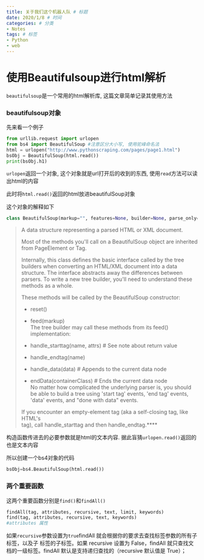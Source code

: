 ```yaml
---
title: 关于我们这个机器人队 # 标题
date: 2020/1/8 # 时间
categories: # 分类
- Notes
tags: # 标签
- Python
- web
---
```

# 使用Beautifulsoup进行html解析

`beautifulsoup`是一个常用的html解析库, 这篇文章简单记录其使用方法
<!--more-->
### beautifulsoup对象

先来看一个例子

```python
from urllib.request import urlopen
from bs4 import BeautifulSoup #注意区分大小写, 使用驼峰命名法
html = urlopen("http://www.pythonscraping.com/pages/page1.html")
bsObj = BeautifulSoup(html.read()) 
print(bsObj.h1)
```

`urlopen`返回一个对象, 这个对象就是url打开后的收到的东西, 使用`read`方法可以读出html的内容

此时将`html.read()`返回的html放进beautifulSoup对象

这个对象的解释如下

```python
class BeautifulSoup(markup="", features=None, builder=None, parse_only=None, from_encoding=None, exclude_encodings=None, element_classes=None)
```

> A data structure representing a parsed HTML or XML document.
>
> Most of the methods you'll call on a BeautifulSoup object are inherited from PageElement or Tag.
>
> Internally, this class defines the basic interface called by the tree builders when converting an HTML/XML document into a data structure. The interface abstracts away the differences between parsers. To write a new tree builder, you'll need to understand these methods as a whole.
>
> These methods will be called by the BeautifulSoup constructor:
>
>   * reset()  
>   * feed(markup)  
> The tree builder may call these methods from its feed() implementation:
>
>   * handle_starttag(name, attrs) # See note about return value  
>   * handle_endtag(name)  
>   * handle_data(data) # Appends to the current data node  
>   * endData(containerClass) # Ends the current data node  
> No matter how complicated the underlying parser is, you should be able to build a tree using 'start tag' events, 'end tag' events, 'data' events, and "done with data" events.
>
> If you encounter an empty-element tag (aka a self-closing tag, like HTML's <br> tag), call handle_starttag and then handle_endtag.****

构造函数传进去的必要参数就是html的文本内容. 据此盲猜`urlopen.read()`返回的也是文本内容

所以创建一个bs4对象的代码

```python
bsObj=bs4.BeautifulSoup(html.read())
```

### 两个重要函数

这两个重要函数分别是`find()`和`findAll()`

```python
findAll(tag, attributes, recursive, text, limit, keywords)
find(tag, attributes, recursive, text, keywords)
#attributes 属性
```

如果`recursive`参数设置为`true`findAll 就会根据你的要求去查找标签参数的所有子标签，以及子 标签的子标签。如果 recursive 设置为 False，findAll 就只查找文档的一级标签。findAll 默认是支持递归查找的（recursive 默认值是 True）；